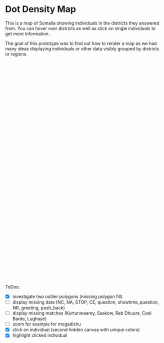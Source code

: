 <!-- from http://bl.ocks.org/awoodruff/94dc6fc7038eba690f43 -->
<script>
  // start every markdown file with scripts, via a call to setup...
  import setup from "../../setup.js"
  setup(this)
</script>

# Dot Density Map
This is a map of Somalia showing individuals in the districts they answered from. You can hover over districts as well as click on single individuals to get more information. 

The goal of this prototype was to find out how to render a map as we had many ideas displaying individuals or other data visibly grouped by districts or regions.


<div id="world"></div>

ToDos:
- [x] investigate two outlier polygons (missing polygon fill)
- [ ] display missing data (NC, NA, STOP, CE, question, showtime_question, NR, greeting, push_back)
- [ ] display missing matches (Kurtunwaarey, Saakow, Rab Dhuure, Ceel Barde, Lughaye)
- [ ] zoom for example for mogadishu
- [x] click on individual (second hidden canvas with unique colors)
- [x] highlight clicked individual

<style>
#world {
  width: 720px;
  height: 700px;
}
div.tooltip {						
    padding: 5px;		
    background: lightsteelblue;	
    border: 10px;		
    border-radius: 8px;				
}
</style>

<script>
import d3 from "src/external/d3.v5.js"
import {GroupingAction} from "https://lively-kernel.org/lively4/BP2019RH1/prototypes/display-exploration/actions.js"
import { AVFParser } from "https://lively-kernel.org/voices/parsing-data/avf-parser.js"

var width = 720
var height = 480
  
var pointWidth = 5

var polyCanvas = d3.select(lively.query(this, "#world"))
	.append("canvas")
	.attr("width", width)
	.attr("height", height)
	.style("display","none")
  
var individualCanvas = d3.select(lively.query(this, "#world"))
	.append("canvas")
	.attr("width", width)
	.attr("height", height)
	.style("display","none")

var dotCanvas = d3.select(lively.query(this, "#world"))
	.append("canvas")
	.attr("width", width)
	.attr("height", height)
  .on("mousemove", mousemove)
  .on("click", clicked)
  
var tooltip = d3.select(lively.query(this, '#world'))
	.append("div")
  .attr("class", "tooltip")
	.style("visibility", "hidden")
  
var individualTooltip = d3.select(lively.query(this, '#world'))
	.append("div")
  .attr("class", "tooltip")
  .style("background", "lightgreen")
	.style("visibility", "hidden")

var projection = d3.geoEquirectangular()
	.center([45,5])
	.scale(1500)
	.translate([width / 2, height / 2])

var path = d3.geoPath().projection(projection)
var polyContext = polyCanvas.node().getContext("2d")
var dotContext = dotCanvas.node().getContext("2d")
var individualContext = individualCanvas.node().getContext("2d")

var avfData
var features
var featureToAVF = {"Gabiley" : "gebiley", "Galkaacyo" : "gaalkacyo", "Bulo Burti" : "bulo burto", "Laasqoray" : "lasqooray", "El Waq" : "ceel waaq", "Wanle Weyne" : "wanla weyn"}
var colorToDistrict = {}
var individualsGroupedByDistrict
var colorToIndividualIndex = {}
var selectedIndividual = null;

(async () => {
  var districts = await d3.json(bp2019url + "/src/geodata/somalia.geojson")
	var features = districts.features

	var i=features.length
	while(i--){
		var r = parseInt((i + 1) / 256)
		var g = (i + 1) % 256
    colorToDistrict["rgb(" + r + "," + g + ",0)"] = features[i]
    drawPolygon( features[i], polyContext, "rgb(" + r + "," + g + ",0)" )
    drawPolygon( features[i], dotContext, "#FFFFFF")
	}

	var imageData = polyContext.getImageData(0,0,width,height) 
  avfData = await AVFParser.loadCompressedIndividualsWithKeysFromFile()
  var action = new GroupingAction()
  action.setAttribute("district")
  individualsGroupedByDistrict = action.runOn(avfData)
  
  var keysToDelete = ["NC", "NA", "STOP", "CE", "question", "showtime_question", "NR", "greeting", "push_back"]
  keysToDelete.forEach(key => {
    delete individualsGroupedByDistrict[key]
  })
  
  for (const district in individualsGroupedByDistrict) {
    for (const individual in individualsGroupedByDistrict[district]) {
      if (individualsGroupedByDistrict[district][individual]) {
        initializeIndividual(individualsGroupedByDistrict[district][individual], district, individual)
      }
    }
  }
  
  var missingGroups = {}
  Object.keys(individualsGroupedByDistrict).forEach(key => {
    missingGroups[key] = 1
  })
  var missingFeatureMatches = []
  
	i=features.length
	while(i--){
    var districtName = getDistrictLookupName(features[i].properties.DISTRICT)
    var individualsInDistrict = individualsGroupedByDistrict[districtName]
    if (!individualsInDistrict) {
        missingFeatureMatches.push(districtName)
        continue
    }
      
    var population = individualsInDistrict.length
    delete missingGroups[districtName]
    if ( !population ) {
      continue
    }

		var bounds = path.bounds(features[i])
		var x0 = bounds[0][0]
		var y0 = bounds[0][1]
    var w = bounds[1][0] - x0
    var h = bounds[1][1] - y0
    var hits = 0
    var limit = population*10
    var x
    var y
    var r = parseInt((i + 1) / 256)
    var g = (i + 1) % 256

		while( hits < population){
			x = parseInt(x0 + Math.random()*w)
			y = parseInt(y0 + Math.random()*h)

			if ( testPixelColor(imageData,x,y,width,r,g) ){
        var currentColor = {"r" : 256/(i*3), "g" : (i*3)%256, "b" : 204, "a" : 255}
        var defaultColor = Object.assign({}, currentColor)
        individualsInDistrict[hits].drawing.defaultColor = defaultColor
        var uniqueColor = individualsInDistrict[hits].drawing.uniqueColor
        individualsInDistrict[hits].drawing.currentColor = currentColor
        
        individualsInDistrict[hits].drawing.position = {"x" : x, "y" : y}
        drawPixel(individualContext, x, y, uniqueColor.r, uniqueColor.g, uniqueColor.b, uniqueColor.a)
				hits++
			}
		}
	}
  
  drawCanvasWithColorSelector("currentColors")
  
  console.log("Missing Feature Matches:", missingFeatureMatches)
  console.log("Missing AVF Groups:", missingGroups)
})();

function drawCanvasWithColorSelector(colorSelector) {
  dotContext.save()
  for(const district in individualsGroupedByDistrict) {
    for(const individual in individualsGroupedByDistrict[district]) {
      const drawingInformation = individualsGroupedByDistrict[district][individual].drawing
      var fillColor = getFillColor(colorSelector, drawingInformation)
      dotContext.fillStyle = "rgb(" + fillColor.r + "," + fillColor.g + "," + fillColor.b + ")" 
      dotContext.fillRect(
        drawingInformation.position.x,
        drawingInformation.position.y, 
        pointWidth, 
        pointWidth
      )
    }
  }
  dotContext.restore()
}

function getFillColor(colorSelector, drawingInformation) {
  if (colorSelector === "currentColors") {
    return drawingInformation.currentColor
  } else if (colorSelector === "uniqueColor") {
    return drawingInformation.uniqueColor
  } else {
    return "grey"
  }
}

function highlightSelectedIndividual() {
  selectedIndividual.drawing.currentColor = {"r" : 255, "g" : 0, "b" : 0, "a" : 255}
  drawCanvasWithColorSelector("currentColors")
}

function unhighlightSelectedIndividual() {
  var defaultColor = Object.assign({}, selectedIndividual.drawing.defaultColor)
  selectedIndividual.drawing.currentColor = defaultColor
  drawCanvasWithColorSelector("currentColors")
}

function getDistrictLookupName(featureDistrictName) {
  var lookupName = featureToAVF[featureDistrictName]
  if (lookupName) {
    return lookupName
  } else {
    lookupName = featureDistrictName.toLowerCase()
    return lookupName
  }
}

function testPixelColor(imageData,x,y,w,r,g){
	var index = (x + y * w) * 4
	return imageData.data[index] == r && imageData.data[index + 1] == g
}

function drawPolygon( feature, context, fill){
	var coordinates = feature.geometry.coordinates
	context.fillStyle = fill
  context.strokeStyle = "grey"
	context.beginPath()
	coordinates.forEach( function(rings) {
    rings.forEach( function(ring) {
      ring.forEach( function(coord, i) {
        var projected = projection( coord );
        if (i == 0) {
          context.moveTo(projected[0], projected[1])
        } else {
          context.lineTo(projected[0], projected[1])
          context.stroke()
        }
      })
    })
  })
	context.closePath()
	context.fill()
}

function drawPixel (context, x, y, r, g, b, a) {
	context.fillStyle = "rgba("+ r +","+ g +","+ b +","+(1)+")"
	context.fillRect( x, y, pointWidth, pointWidth)
  
  /*context.moveTo(x, y);
  context.arc(x, y, 2.5, 0, 2 * Math.PI);
  context.fill()
  */
}

function mousemove () {
  var mouseX = d3.event.layerX
	var mouseY = d3.event.layerY
  var color = polyContext.getImageData(mouseX, mouseY, 1, 1).data
  var colorKey = 'rgb(' + color[0] + ',' + color[1] + ',' + color[2] + ')'
	var districtData = colorToDistrict[colorKey]
  
  if (districtData) {
    var districtName = getDistrictLookupName(districtData.properties.DISTRICT)
    var individualsInDistrict = individualsGroupedByDistrict[districtName]
    var amount = 0
    if (individualsInDistrict) {
      amount = individualsInDistrict.length
    }
    tooltip
      .style("visibility", "visible")
      .html("Region: " + districtData.properties.REGION + "<br/>" + "District: " + districtData.properties.DISTRICT + "<br>" + "Individuals: " + amount)
  } else {
    tooltip
      .style("visibility", "hidden")
  }
}

function clicked () {
  var mouseX = d3.event.layerX
	var mouseY = d3.event.layerY
  var color = individualContext.getImageData(mouseX, mouseY, 1, 1).data
  var colorKey = 'r' + color[0] + 'g' + color[1] + 'b' + color[2] 
  var individualLookup = colorToIndividualIndex[colorKey]
  
  if (selectedIndividual) {
    unhighlightSelectedIndividual()
  }
  
  if(individualLookup) {
    var individualsIndex = colorToIndividualIndex[colorKey].index
    var districtName = colorToIndividualIndex[colorKey].districtName
    selectedIndividual = individualsGroupedByDistrict[districtName][individualsIndex]
    highlightSelectedIndividual()
    individualTooltip
        .style("visibility", "visible")
        .html("<b> Individual: </b>" + "<br/>" +  
            "age: " + selectedIndividual.age + "<br/>" +  
            "gender: " + selectedIndividual.gender + "<br/>" + 
            "district: " + selectedIndividual.district + "<br/>" + 
            "region: " + selectedIndividual.region + "<br/>" + 
            "state: " + selectedIndividual.state + "<br/>" + 
            "zone: " + selectedIndividual.zone
            )
  } else {
    if (selectedIndividual) {
      selectedIndividual = null
    }
    individualTooltip
      .style("visibility", "hidden")
  }
}

function getUniqueColor(colors) {
  let color = getRandomColor()
  let colorString = "r" + color.r + "g" + color.g + "b" + color.b
  while (colors[colorString]) {
    color = getRandomColor()
    colorString = "r" + color.r + "g" + color.g + "b" + color.b
  }
  return color
}

function getRndInteger(min, max) {
  return Math.floor(Math.random() * (max - min) ) + min
}

function getRandomColor() {
  return {"r": getRndInteger(1, 254), "g" : getRndInteger(1, 254), "b" : getRndInteger(1, 254), "a" : 255}
}

function initializeIndividual(individual, districtName, index) {
  individual.drawing = {}
  individual.drawing.uniqueColor = getUniqueColor(colorToIndividualIndex)  
  let color = individual.drawing.uniqueColor
  let colorString = "r" + color.r + "g" + color.g + "b" + color.b
  colorToIndividualIndex[colorString] = {"districtName": districtName, "index": index} 
}

</script>